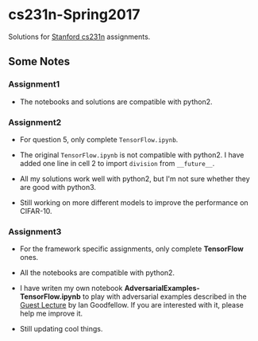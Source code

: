 # cs231n-Spring2017

Solutions for [Stanford cs231n](http://cs231n.stanford.edu/index.html) assignments.


## Some Notes

### Assignment1

- The notebooks and solutions are compatible with python2.

### Assignment2

- For question 5, only complete `TensorFlow.ipynb`.

- The original `TensorFlow.ipynb` is not compatible with python2. I have added one line in cell 2 to import `division` from `__future__`. 

- All my solutions work well with python2, but I'm not sure whether they are good with python3.

- Still working on more different models to improve the performance on CIFAR-10.

### Assignment3

- For the framework specific assignments, only complete **TensorFlow** ones.

- All the notebooks are compatible with python2.

- I have writen my own notebook **AdversarialExamples-TensorFlow.ipynb** to play with adversarial examples described in the [Guest Lecture](http://cs231n.stanford.edu/syllabus.html) by Ian Goodfellow. If you are interested with it, please help me improve it.

- Still updating cool things.

